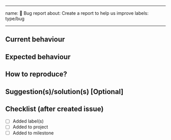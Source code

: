 <!-- markdownlint-disable -->
---
name: 🐛 Bug report
about: Create a report to help us improve
labels: type/bug

---

## Current behaviour

## Expected behaviour

## How to reproduce?

## Suggestion(s)/solution(s) [Optional]

## Checklist (after created issue)
- [ ] Added label(s)
- [ ] Added to project
- [ ] Added to milestone